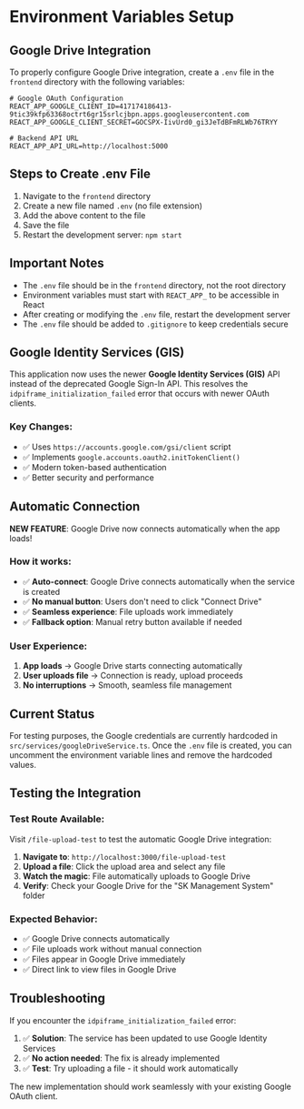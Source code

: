 # Environment Variables Setup

## Google Drive Integration

To properly configure Google Drive integration, create a `.env` file in the `frontend` directory with the following variables:

```env
# Google OAuth Configuration
REACT_APP_GOOGLE_CLIENT_ID=417174186413-9tic39kfp63368octrt6gr15srlcjbpn.apps.googleusercontent.com
REACT_APP_GOOGLE_CLIENT_SECRET=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

# Backend API URL
REACT_APP_API_URL=http://localhost:5000
```

## Steps to Create .env File

1. Navigate to the `frontend` directory
2. Create a new file named `.env` (no file extension)
3. Add the above content to the file
4. Save the file
5. Restart the development server: `npm start`

## Important Notes

- The `.env` file should be in the `frontend` directory, not the root directory
- Environment variables must start with `REACT_APP_` to be accessible in React
- After creating or modifying the `.env` file, restart the development server
- The `.env` file should be added to `.gitignore` to keep credentials secure

## Google Identity Services (GIS)

This application now uses the newer **Google Identity Services (GIS)** API instead of the deprecated Google Sign-In API. This resolves the `idpiframe_initialization_failed` error that occurs with newer OAuth clients.

### Key Changes:
- ✅ Uses `https://accounts.google.com/gsi/client` script
- ✅ Implements `google.accounts.oauth2.initTokenClient()`
- ✅ Modern token-based authentication
- ✅ Better security and performance

## Automatic Connection

**NEW FEATURE**: Google Drive now connects automatically when the app loads!

### How it works:
- ✅ **Auto-connect**: Google Drive connects automatically when the service is created
- ✅ **No manual button**: Users don't need to click "Connect Drive"
- ✅ **Seamless experience**: File uploads work immediately
- ✅ **Fallback option**: Manual retry button available if needed

### User Experience:
1. **App loads** → Google Drive starts connecting automatically
2. **User uploads file** → Connection is ready, upload proceeds
3. **No interruptions** → Smooth, seamless file management

## Current Status

For testing purposes, the Google credentials are currently hardcoded in `src/services/googleDriveService.ts`. Once the `.env` file is created, you can uncomment the environment variable lines and remove the hardcoded values.

## Testing the Integration

### Test Route Available:
Visit `/file-upload-test` to test the automatic Google Drive integration:

1. **Navigate to**: `http://localhost:3000/file-upload-test`
2. **Upload a file**: Click the upload area and select any file
3. **Watch the magic**: File automatically uploads to Google Drive
4. **Verify**: Check your Google Drive for the "SK Management System" folder

### Expected Behavior:
- ✅ Google Drive connects automatically
- ✅ File uploads work without manual connection
- ✅ Files appear in Google Drive immediately
- ✅ Direct link to view files in Google Drive

## Troubleshooting

If you encounter the `idpiframe_initialization_failed` error:
1. ✅ **Solution**: The service has been updated to use Google Identity Services
2. ✅ **No action needed**: The fix is already implemented
3. ✅ **Test**: Try uploading a file - it should work automatically

The new implementation should work seamlessly with your existing Google OAuth client.
